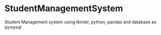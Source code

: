 # StudentManagementSystem
Student Management system using tkinter, python, pandas and database as pymysql
